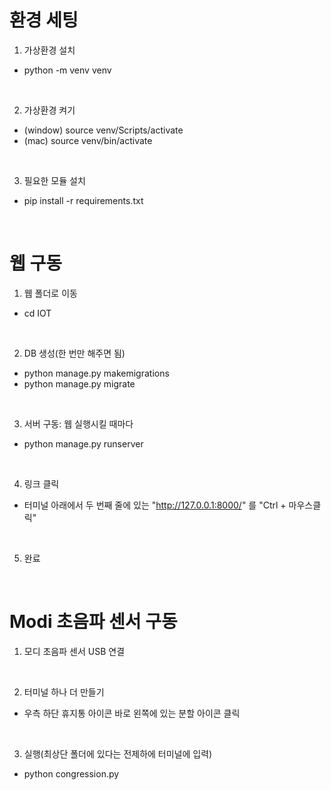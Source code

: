 # 환경 세팅

1. 가상환경 설치
- python -m venv venv
<br/>

2. 가상환경 켜기
- (window) source venv/Scripts/activate
- (mac) source venv/bin/activate

<br/>

3. 필요한 모듈 설치
- pip install -r requirements.txt
<br/>


# 웹 구동

1. 웹 폴더로 이동
- cd IOT
<br/>

2. DB 생성(한 번만 해주면 됨)
- python manage.py makemigrations
- python manage.py migrate
<br/>

3. 서버 구동: 웹 실행시킬 때마다
- python manage.py runserver
<br/>

4. 링크 클릭
- 터미널 아래에서 두 번째 줄에 있는 "http://127.0.0.1:8000/" 를 "Ctrl + 마우스클릭"
<br/>

5. 완료
<br/>


# Modi 초음파 센서 구동

1. 모디 초음파 센서 USB 연결
<br/>

2. 터미널 하나 더 만들기
- 우측 하단 휴지통 아이콘 바로 왼쪽에 있는 분할 아이콘 클릭
<br/>

3. 실행(최상단 폴더에 있다는 전제하에 터미널에 입력)
- python congression.py
